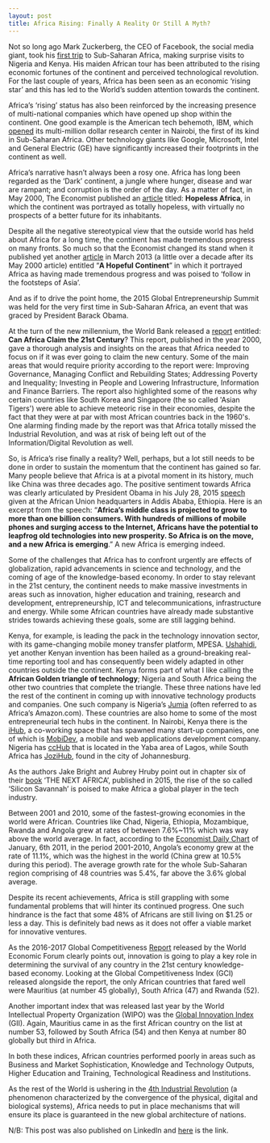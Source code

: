 ```yaml
---
layout: post
title: Africa Rising: Finally A Reality Or Still A Myth?
---
```

Not so long ago Mark Zuckerberg, the CEO of Facebook, the social media giant, took his [first trip](http://money.cnn.com/2016/08/30/technology/facebook-mark-zuckerberg-africa-nigeria-lagos/) to Sub-Saharan Africa, making surprise visits to Nigeria and Kenya. His maiden African tour has been attributed to the rising economic fortunes of the continent and perceived technological revolution. For the last couple of years, Africa has been seen as an economic ‘rising star’ and this has led to the World’s sudden attention towards the continent.

Africa’s ‘rising’ status has also been reinforced by the increasing presence of multi-national companies which have opened up shop within the continent. One good example is the American tech behemoth, IBM, which [opened](http://www.businessdailyafrica.com/corporate/IBM-opens-its-first-Africa-research-lab-in-Nairobi-on-Friday/539550-2058736-h099hw/index.html) its multi-million dollar research center in Nairobi, the first of its kind in Sub-Saharan Africa. Other technology giants like Google, Microsoft, Intel and General Electric (GE) have significantly increased their footprints in the continent as well.

Africa’s narrative hasn’t always been a rosy one. Africa has long been regarded as the ‘Dark’ continent, a jungle where hunger, disease and war are rampant; and corruption is the order of the day. As a matter of fact, in May 2000, The Economist published an [article](http://www.economist.com/node/333429) titled: **Hopeless Africa**, in which the continent was portrayed as totally hopeless, with virtually no prospects of a better future for its inhabitants.

Despite all the negative stereotypical view that the outside world has held about Africa for a long time, the continent has made tremendous progress on many fronts. So much so that the Economist changed its stand when it published yet another [article](http://www.economist.com/news/special-report/21572377-african-lives-have-already-greatly-improved-over-past-decade-says-oliver-august) in March 2013 (a little over a decade after its May 2000 article) entitled “**A Hopeful Continent**” in which it portrayed Africa as having made tremendous progress and was poised to ‘follow in the footsteps of Asia’.

And as if to drive the point home, the 2015 Global Entrepreneurship Summit was held for the very first time in Sub-Saharan Africa, an event that was graced by President Barack Obama.

At the turn of the new millennium, the World Bank released a [report](https://openknowledge.worldbank.org/handle/10986/22962) entitled: **Can Africa Claim the 21st Century**? This report, published in the year 2000, gave a thorough analysis and insights on the areas that Africa needed to focus on if it was ever going to claim the new century. Some of the main areas that would require priority according to the report were: Improving Governance, Managing Conflict and Rebuilding States; Addressing Poverty and Inequality; Investing in People and Lowering Infrastructure, Information and Finance Barriers. The report also highlighted some of the reasons why certain countries like South Korea and Singapore (the so called 'Asian Tigers') were able to achieve meteoric rise in their economies, despite the fact that they were at par with most African countries back in the 1960's. One alarming finding made by the report was that Africa totally missed the Industrial Revolution, and was at risk of being left out of the Information/Digital Revolution as well.

So, is Africa’s rise finally a reality? Well, perhaps, but a lot still needs to be done in order to sustain the momentum that the continent has gained so far. Many people believe that Africa is at a pivotal moment in its history, much like China was three decades ago. The positive sentiment towards Africa was clearly articulated by President Obama in his July 28, 2015 [speech](https://obamawhitehouse.archives.gov/the-press-office/2015/07/28/remarks-president-obama-people-africa) given at the African Union headquarters in Addis Ababa, Ethiopia. Here is an excerpt from the speech: “**Africa’s middle class is projected to grow to more than one billion consumers. With hundreds of millions of mobile phones and surging access to the Internet, Africans have the potential to leapfrog old technologies into new prosperity. So Africa is on the move, and a new Africa is emerging**.” A new Africa is emerging indeed.

Some of the challenges that Africa has to confront urgently are effects of globalization, rapid advancements in science and technology, and the coming of age of the knowledge-based economy. In order to stay relevant in the 21st century, the continent needs to make massive investments in areas such as innovation, higher education and training, research and development, entrepreneurship, ICT and telecommunications, infrastructure and energy. While some African countries have already made substantive strides towards achieving these goals, some are still lagging behind.

Kenya, for example, is leading the pack in the technology innovation sector, with its game-changing mobile money transfer platform, MPESA. [Ushahidi](https://www.ushahidi.com/), yet another Kenyan invention has been hailed as a ground-breaking real-time reporting tool and has consequently been widely adapted in other countries outside the continent. Kenya forms part of what I like calling the **African Golden triangle of technology**; Nigeria and South Africa being the other two countries that complete the triangle. These three nations have led the rest of the continent in coming up with innovative technology products and companies. One such company is Nigeria’s [Jumia](https://www.jumia.com.ng/) (often referred to as Africa’s Amazon.com). These countries are also home to some of the most entrepreneurial tech hubs in the continent. In Nairobi, Kenya there is the [iHub](https://ihub.co.ke/), a co-working space that has spawned many start-up companies, one of which is [MobiDev](http://mobidev.co.ke/), a mobile and web applications development company. Nigeria has [ccHub](http://cchubnigeria.com/) that is located in the Yaba area of Lagos, while South Africa has [JoziHub](http://jozihub.org/), found in the city of Johannesburg.

As the authors Jake Bright and Aubrey Hruby point out in chapter six of their [book](https://www.amazon.com/Next-Africa-Emerging-Continent-Powerhouse/dp/125006371X) ‘THE NEXT AFRICA’, published in 2015, the rise of the so called ‘Silicon Savannah’ is poised to make Africa a global player in the tech industry.

Between 2001 and 2010, some of the fastest-growing economies in the world were African. Countries like Chad, Nigeria, Ethiopia, Mozambique, Rwanda and Angola grew at rates of between 7.6%~11% which was way above the world average. In fact, according to the [Economist Daily Chart](http://www.economist.com/blogs/dailychart/2011/01/daily_chart) of January, 6th 2011, in the period 2001-2010, Angola’s economy grew at the rate of 11.1%, which was the highest in the world (China grew at 10.5% during this period). The average growth rate for the whole Sub-Saharan region comprising of 48 countries was 5.4%, far above the 3.6% global average.

Despite its recent achievements, Africa is still grappling with some fundamental problems that will hinter its continued progress. One such hindrance is the fact that some 48% of Africans are still living on $1.25 or less a day. This is definitely bad news as it does not offer a viable market for innovative ventures.

As the 2016-2017 Global Competitiveness [Report](https://www.weforum.org/reports/the-global-competitiveness-report-2016-2017-1) released by the World Economic Forum clearly points out, innovation is going to play a key role in determining the survival of any country in the 21st century knowledge-based economy. Looking at the Global Competitiveness Index (GCI) released alongside the report, the only African countries that fared well were Mauritius (at number 45 globally), South Africa (47) and Rwanda (52).

Another important index that was released last year by the World Intellectual Property Organization (WIPO) was the [Global Innovation Index](http://www.wipo.int/econ_stat/en/economics/gii/) (GII). Again, Mauritius came in as the first African country on the list at number 53, followed by South Africa (54) and then Kenya at number 80 globally but third in Africa.

In both these indices, African countries performed poorly in areas such as Business and Market Sophistication, Knowledge and Technology Outputs, Higher Education and Training, Technological Readiness and Institutions.

As the rest of the World is ushering in the [4th Industrial Revolution](https://www.weforum.org/agenda/2016/01/the-fourth-industrial-revolution-what-it-means-and-how-to-respond/) (a phenomenon characterized by the convergence of the physical, digital and biological systems), Africa needs to put in place mechanisms that will ensure its place is guaranteed in the new global architecture of nations.


N/B: This post was also published on LinkedIn and [here](https://www.linkedin.com/pulse/africa-rising-finally-reality-still-myth-chrispine-chiedo?trk=v-feed&lipi=urn%3Ali%3Apage%3Ad_flagship3_profile_view_base_recent_activity_details_all%3BuB41fi5VW8MY2rREQq61Jw%3D%3D&lipi=urn%3Ali%3Apage%3Ad_flagship3_profile_view_base_recent_activity_details_all%3BJ%2BVepRKZT5qvbg7MEtgHcQ%3D%3D) is the link.